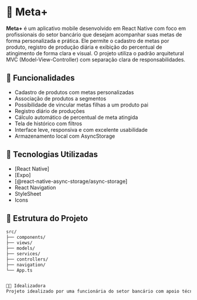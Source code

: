 # 📱 Meta+
**Meta+** é um aplicativo mobile desenvolvido em React Native com foco em profissionais do setor bancário que desejam acompanhar suas metas de forma personalizada e prática. Ele permite o cadastro de metas por produto, registro de produção diária e exibição do percentual de atingimento de forma clara e visual. O projeto utiliza o padrão arquitetural MVC (Model-View-Controller) com separação clara de responsabilidades.

## 🚀 Funcionalidades
- Cadastro de produtos com metas personalizadas
- Associação de produtos a segmentos
- Possibilidade de vincular metas filhas a um produto pai
- Registro diário de produções
- Cálculo automático de percentual de meta atingida
- Tela de histórico com filtros
- Interface leve, responsiva e com excelente usabilidade
- Armazenamento local com AsyncStorage


## 🧱 Tecnologias Utilizadas
- [React Native]
- [Expo]
- [@react-native-async-storage/async-storage]
- React Navigation
- StyleSheet
- Icons


## 🧠 Estrutura do Projeto

```bash
src/
├── components/         
├── views/              
├── models/             
├── services/           
├── controllers/        
├── navigation/         
└── App.ts              


👩‍💼 Idealizadora
Projeto idealizado por uma funcionária do setor bancário com apoio técnico e desenvolvimento por Viviane Araújo como parte da disciplina extensionista Programação para Dispositivos Móveis em Android.
